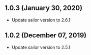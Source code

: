 ## 1.0.3 (January 30, 2020)

* Update sailor version to 2.6.1

## 1.0.2 (December 07, 2019)

* Update sailor version to 2.5.1
